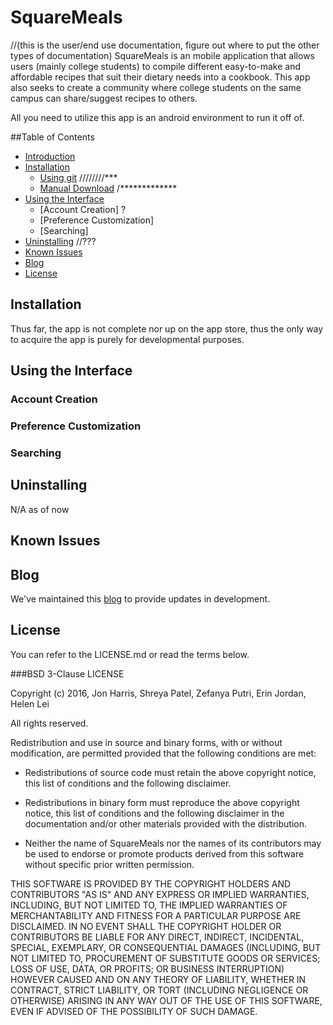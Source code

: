 # SquareMeals
//(this is the user/end use documentation, figure out where to put the other types of documentation)
SquareMeals is an mobile application that allows users (mainly college students) to compile different easy-to-make and affordable recipes that suit their dietary needs into a cookbook. This app also seeks to create a community where college students on the same campus can share/suggest recipes to others.

All you need to utilize this app is an android environment to run it off of.

##Table of Contents
- [Introduction](#squaremeals)
- [Installation](#)
  - [Using git](#using-git) ////////***
  - [Manual Download](#manual-download) /*************
- [Using the Interface](#using-the-interface)
  - [Account Creation] ?
  - [Preference Customization]
  - [Searching]
- [Uninstalling](#) //???
- [Known Issues](#known-issues)
- [Blog](#blog)
- [License](#license)


## Installation
Thus far, the app is not complete nor up on the app store, thus the only way to acquire the app is purely for developmental purposes.

## Using the Interface

### Account Creation

### Preference Customization

### Searching

## Uninstalling
N/A as of now

## Known Issues

## Blog

We've maintained this [blog](https://rcos.io/projects/harrij15/SquareMeals/blog) to provide updates in development.

## License

You can refer to the LICENSE.md or read the terms below.

###BSD 3-Clause LICENSE

Copyright (c) 2016, Jon Harris, Shreya Patel, Zefanya Putri, Erin Jordan, Helen Lei

All rights reserved.

Redistribution and use in source and binary forms, with or without
modification, are permitted provided that the following conditions are met:

* Redistributions of source code must retain the above copyright notice, this
  list of conditions and the following disclaimer.

* Redistributions in binary form must reproduce the above copyright notice,
  this list of conditions and the following disclaimer in the documentation
  and/or other materials provided with the distribution.

* Neither the name of SquareMeals nor the names of its
  contributors may be used to endorse or promote products derived from
  this software without specific prior written permission.

THIS SOFTWARE IS PROVIDED BY THE COPYRIGHT HOLDERS AND CONTRIBUTORS "AS IS"
AND ANY EXPRESS OR IMPLIED WARRANTIES, INCLUDING, BUT NOT LIMITED TO, THE
IMPLIED WARRANTIES OF MERCHANTABILITY AND FITNESS FOR A PARTICULAR PURPOSE ARE
DISCLAIMED. IN NO EVENT SHALL THE COPYRIGHT HOLDER OR CONTRIBUTORS BE LIABLE
FOR ANY DIRECT, INDIRECT, INCIDENTAL, SPECIAL, EXEMPLARY, OR CONSEQUENTIAL
DAMAGES (INCLUDING, BUT NOT LIMITED TO, PROCUREMENT OF SUBSTITUTE GOODS OR
SERVICES; LOSS OF USE, DATA, OR PROFITS; OR BUSINESS INTERRUPTION) HOWEVER
CAUSED AND ON ANY THEORY OF LIABILITY, WHETHER IN CONTRACT, STRICT LIABILITY,
OR TORT (INCLUDING NEGLIGENCE OR OTHERWISE) ARISING IN ANY WAY OUT OF THE USE
OF THIS SOFTWARE, EVEN IF ADVISED OF THE POSSIBILITY OF SUCH DAMAGE.